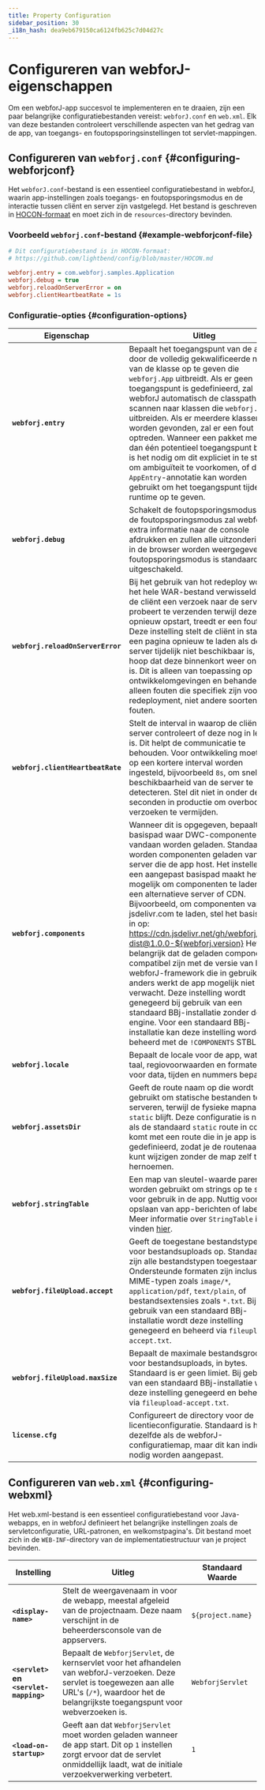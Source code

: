 ```yaml
---
title: Property Configuration
sidebar_position: 30
_i18n_hash: dea9eb679150ca6124fb625c7d04d27c
---
```

# Configureren van webforJ-eigenschappen

Om een webforJ-app succesvol te implementeren en te draaien, zijn een paar belangrijke configuratiebestanden vereist: `webforJ.conf` en `web.xml`. Elk van deze bestanden controleert verschillende aspecten van het gedrag van de app, van toegangs- en foutopsporingsinstellingen tot servlet-mappingen.

## Configureren van `webforj.conf` {#configuring-webforjconf}

Het `webforJ.conf`-bestand is een essentieel configuratiebestand in webforJ, waarin app-instellingen zoals toegangs- en foutopsporingsmodus en de interactie tussen cliënt en server zijn vastgelegd. Het bestand is geschreven in [HOCON-formaat](https://github.com/lightbend/config/blob/master/HOCON.md) en moet zich in de `resources`-directory bevinden.

### Voorbeeld `webforj.conf`-bestand {#example-webforjconf-file}

```Ini
# Dit configuratiebestand is in HOCON-formaat:
# https://github.com/lightbend/config/blob/master/HOCON.md

webforj.entry = com.webforj.samples.Application
webforj.debug = true
webforj.reloadOnServerError = on
webforj.clientHeartbeatRate = 1s
```

### Configuratie-opties {#configuration-options}

| Eigenschap                       | Uitleg                                                                                                                                                                            | Standaard         |
|----------------------------------|-----------------------------------------------------------------------------------------------------------------------------------------------------------------------------------|-------------------|
| **`webforj.entry`**              | Bepaalt het toegangspunt van de app door de volledig gekwalificeerde naam van de klasse op te geven die `webforj.App` uitbreidt. Als er geen toegangspunt is gedefinieerd, zal webforJ automatisch de classpath scannen naar klassen die `webforj.App` uitbreiden. Als er meerdere klassen worden gevonden, zal er een fout optreden. Wanneer een pakket meer dan één potentieel toegangspunt bevat, is het nodig om dit expliciet in te stellen om ambiguïteit te voorkomen, of de `AppEntry`-annotatie kan worden gebruikt om het toegangspunt tijdens runtime op te geven. | `null`            |
| **`webforj.debug`**              | Schakelt de foutopsporingsmodus in. In de foutopsporingsmodus zal webforJ extra informatie naar de console afdrukken en zullen alle uitzonderingen in de browser worden weergegeven. De foutopsporingsmodus is standaard uitgeschakeld. | `null`            |
| **`webforj.reloadOnServerError`** | Bij het gebruik van hot redeploy wordt het hele WAR-bestand verwisseld. Als de cliënt een verzoek naar de server probeert te verzenden terwijl deze opnieuw opstart, treedt er een fout op. Deze instelling stelt de cliënt in staat om een pagina opnieuw te laden als de server tijdelijk niet beschikbaar is, in de hoop dat deze binnenkort weer online is. Dit is alleen van toepassing op ontwikkelomgevingen en behandelt alleen fouten die specifiek zijn voor hot redeployment, niet andere soorten fouten. | `on`              |
| **`webforj.clientHeartbeatRate`** | Stelt de interval in waarop de cliënt de server controleert of deze nog in leven is. Dit helpt de communicatie te behouden. Voor ontwikkeling moet dit op een kortere interval worden ingesteld, bijvoorbeeld `8s`, om snel de beschikbaarheid van de server te detecteren. Stel dit niet in onder de 50 seconden in productie om overbodige verzoeken te vermijden. | `50s`             |
| **`webforj.components`**         | Wanneer dit is opgegeven, bepaalt het basispad waar DWC-componenten vandaan worden geladen. Standaard worden componenten geladen van de server die de app host. Het instellen van een aangepast basispad maakt het mogelijk om componenten te laden van een alternatieve server of CDN. Bijvoorbeeld, om componenten van jsdelivr.com te laden, stel het basispad in op: https://cdn.jsdelivr.net/gh/webforj/dwc-dist@1.0.0-${webforj.version} Het is belangrijk dat de geladen componenten compatibel zijn met de versie van het webforJ-framework die in gebruik is; anders werkt de app mogelijk niet zoals verwacht. Deze instelling wordt genegeerd bij gebruik van een standaard BBj-installatie zonder de engine. Voor een standaard BBj-installatie kan deze instelling worden beheerd met de `!COMPONENTS` STBL. | `null`            |
| **`webforj.locale`**             | Bepaalt de locale voor de app, wat de taal, regiovoorwaarden en formaten voor data, tijden en nummers bepaalt. | `null`            |
| **`webforj.assetsDir`**         | Geeft de route naam op die wordt gebruikt om statische bestanden te serveren, terwijl de fysieke mapnaam `static` blijft. Deze configuratie is nuttig als de standaard `static` route in conflict komt met een route die in je app is gedefinieerd, zodat je de routenaam kunt wijzigen zonder de map zelf te hernoemen. | `static`          |
| **`webforj.stringTable`**        | Een map van sleutel-waarde paren die worden gebruikt om strings op te slaan voor gebruik in de app. Nuttig voor het opslaan van app-berichten of labels. Meer informatie over `StringTable` is te vinden [hier](https://javadoc.io/doc/com.webforj/webforj-foundation/latest/com/webforj/environment/StringTable.html). | `{}`              |
| **`webforj.fileUpload.accept`**  | Geeft de toegestane bestandstypen voor bestandsuploads op. Standaard zijn alle bestandstypen toegestaan. Ondersteunde formaten zijn inclusief MIME-typen zoals `image/*`, `application/pdf`, `text/plain`, of bestandsextensies zoals `*.txt`. Bij gebruik van een standaard BBj-installatie wordt deze instelling genegeerd en beheerd via `fileupload-accept.txt`. | `[]`              |
| **`webforj.fileUpload.maxSize`** | Bepaalt de maximale bestandsgrootte voor bestandsuploads, in bytes. Standaard is er geen limiet. Bij gebruik van een standaard BBj-installatie wordt deze instelling genegeerd en beheerd via `fileupload-accept.txt`. | `null`            |
| **`license.cfg`**                | Configureert de directory voor de licentieconfiguratie. Standaard is het dezelfde als de webforJ-configuratiemap, maar dit kan indien nodig worden aangepast. | `"."`             |

## Configureren van `web.xml` {#configuring-webxml}

Het web.xml-bestand is een essentieel configuratiebestand voor Java-webapps, en in webforJ definieert het belangrijke instellingen zoals de servletconfiguratie, URL-patronen, en welkomstpagina's. Dit bestand moet zich in de `WEB-INF`-directory van de implementatiestructuur van je project bevinden.

| Instelling                                   | Uitleg                                                                                                                                                                                   | Standaard Waarde           |
|----------------------------------------------|------------------------------------------------------------------------------------------------------------------------------------------------------------------------------------------|-----------------------------|
| **`<display-name>`**                         | Stelt de weergavenaam in voor de webapp, meestal afgeleid van de projectnaam. Deze naam verschijnt in de beheerdersconsole van de appservers.                                            | `${project.name}`           |
| **`<servlet>` en `<servlet-mapping>`**      | Bepaalt de `WebforjServlet`, de kernservlet voor het afhandelen van webforJ-verzoeken. Deze servlet is toegewezen aan alle URL's (`/*`), waardoor het de belangrijkste toegangspunt voor webverzoeken is. | `WebforjServlet`            |
| **`<load-on-startup>`**                      | Geeft aan dat `WebforjServlet` moet worden geladen wanneer de app start. Dit op `1` instellen zorgt ervoor dat de servlet onmiddellijk laadt, wat de initiale verzoekverwerking verbetert.     | `1`                         |
